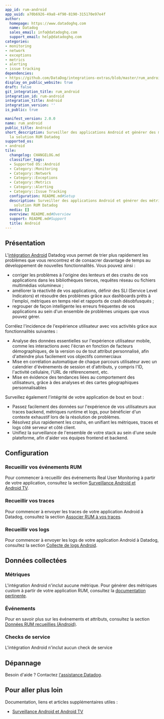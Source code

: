 ```yaml
---
app_id: rum-android
app_uuid: a70b6926-49a8-4f90-8190-315170e97e4f
author:
  homepage: https://www.datadoghq.com
  name: Datadog
  sales_email: info@datadoghq.com
  support_email: help@datadoghq.com
categories:
- monitoring
- network
- exceptions
- metrics
- alerting
- issue tracking
dependencies:
- https://github.com/DataDog/integrations-extras/blob/master/rum_android/README.md
display_on_public_website: true
draft: false
git_integration_title: rum_android
integration_id: rum-android
integration_title: Android
integration_version: ''
is_public: true

manifest_version: 2.0.0
name: rum_android
public_title: Android
short_description: Surveiller des applications Android et générer des métriques avec
  la solution RUM Datadog
supported_os:
- android
tile:
  changelog: CHANGELOG.md
  classifier_tags:
  - Supported OS::Android
  - Category::Monitoring
  - Category::Network
  - Category::Exceptions
  - Category::Metrics
  - Category::Alerting
  - Category::Issue Tracking
  configuration: README.md#Setup
  description: Surveiller des applications Android et générer des métriques avec la
    solution RUM Datadog
  media: []
  overview: README.md#Overview
  support: README.md#Support
  title: Android
---
```




## Présentation

L'[intégration Android][1] Datadog vous permet de trier plus rapidement les problèmes que vous rencontrez et de consacrer davantage de temps au développement de nouvelles fonctionnalités. Vous pouvez ainsi :

- corriger les problèmes à l'origine des lenteurs et des crashs de vos applications dans les bibliothèques tierces, requêtes réseau ou fichiers multimédias volumineux ;
- améliorer la réactivité de vos applications, définir des SLI (Service Level Indicators) et résoudre des problèmes grâce aux dashboards prêts à l'emploi, métriques en temps réel et rapports de crash désobfusqués ;
- regrouper de façon intelligente les erreurs fréquentes de vos applications au sein d'un ensemble de problèmes uniques que vous pouvez gérer.

Corrélez l'incidence de l'expérience utilisateur avec vos activités grâce aux fonctionnalités suivantes :

- Analyse des données essentielles sur l'expérience utilisateur mobile, comme les interactions avec l'écran en fonction de facteurs démographiques, de la version ou de tout attribut personnalisé, afin d'atteindre plus facilement vos objectifs commerciaux
- Mise en corrélation automatique de chaque parcours utilisateur avec un calendrier d'événements de session et d'attributs, y compris l'ID, l'activité cellulaire, l'URL de référencement, etc.
- Mise en évidence des tendances liées au comportement des utilisateurs, grâce à des analyses et des cartes géographiques personnalisables

Surveillez également l'intégrité de votre application de bout en bout :

- Passez facilement des données sur l'expérience de vos utilisateurs aux traces backend, métriques runtime et logs, pour bénéficier d'un contexte exhaustif lors de la résolution de problèmes.
- Résolvez plus rapidement les crashs, en unifiant les métriques, traces et logs côté serveur et côté client.
- Unifiez la surveillance de l'ensemble de votre stack au sein d'une seule plateforme, afin d'aider vos équipes frontend et backend.

## Configuration

### Recueillir vos événements RUM

Pour commencer à recueillir des événements Real User Monitoring à partir de votre application, consultez la section [Surveillance Android et Android TV][2].

### Recueillir vos traces

Pour commencer à envoyer les traces de votre application Android à Datadog, consultez la section [Associer RUM à vos traces][3].

### Recueillir vos logs

Pour commencer à envoyer les logs de votre application Android à Datadog, consultez la section [Collecte de logs Android][4].

## Données collectées

### Métriques

L'intégration Android n'inclut aucune métrique. Pour générer des métriques custom à partir de votre application RUM, consultez la [documentation pertinente][5].

### Événements

Pour en savoir plus sur les événements et attributs, consultez la section [Données RUM recueillies (Android)][6].

### Checks de service

L'intégration Android n'inclut aucun check de service

## Dépannage

Besoin d'aide ? Contactez [l'assistance Datadog][7].

## Pour aller plus loin

Documentation, liens et articles supplémentaires utiles :

- [Surveillance Android et Android TV][8]

[1]: https://app.datadoghq.com/integrations/rum-android
[2]: https://docs.datadoghq.com/fr/real_user_monitoring/android/?tabs=kotlin#setup
[3]: https://docs.datadoghq.com/fr/real_user_monitoring/connect_rum_and_traces?tab=androidrum#setup-rum
[4]: https://docs.datadoghq.com/fr/logs/log_collection/android/?tab=kotlin
[5]: https://docs.datadoghq.com/fr/real_user_monitoring/generate_metrics
[6]: https://docs.datadoghq.com/fr/real_user_monitoring/android/data_collected/
[7]: https://docs.datadoghq.com/fr/help/
[8]: https://docs.datadoghq.com/fr/real_user_monitoring/android/
